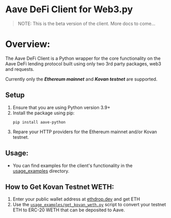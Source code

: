 # Aave DeFi Client for Web3.py

> NOTE: This is the beta version of the client. More docs to come...

# Overview:

The Aave DeFi Client is a Python wrapper for the core functionality on the Aave DeFi lending protocol built using only two 3rd party packages, web3 and requests.

Currently only the **_Ethereum mainnet_** and **_Kovan testnet_** are supported.  

## Setup

1. Ensure that you are using Python version 3.9+
2. Install the package using pip:
   ```shell
   pip install aave-python
   ```
3. Repare your HTTP providers for the Ethereum mainnet and/or Kovan testnet. 

## Usage:
- You can find examples for the client's functionality in the [usage_examples](https://github.com/PathX-Projects/Aave-DeFi-Client/tree/main/usage_examples) directory.

## How to Get Kovan Testnet WETH:
1. Enter your public wallet address at [ethdrop.dev](https://ethdrop.dev/) and get ETH
2. Use the [`usage_examples/get_kovan_weth.py`](https://github.com/PathX-Projects/Aave-DeFi-Client/blob/main/usage_examples/get_kovan_weth.py) script to convert your testnet ETH to ERC-20 WETH that can be deposited to Aave.
